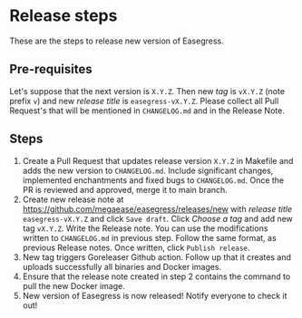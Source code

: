 # Release steps

These are the steps to release new version of Easegress.

## Pre-requisites

Let's suppose that the next version is `X.Y.Z`. Then new *tag* is `vX.Y.Z` (note prefix `v`) and new *release title* is `easegress-vX.Y.Z`. Please collect all Pull Request's that will be mentioned in `CHANGELOG.md` and in the Release Note.

## Steps

1. Create a Pull Request that updates release version `X.Y.Z` in Makefile and adds the new version to `CHANGELOG.md`. Include significant changes, implemented enchantments and fixed bugs to `CHANGELOG.md`. Once the PR is reviewed and approved, merge it to main branch.
2. Create new release note at https://github.com/megaease/easegress/releases/new with *release title* `easegress-vX.Y.Z` and click `Save draft`. Click *Choose a tag* and add new tag `vX.Y.Z`. Write the Release note. You can use the modifications written to `CHANGELOG.md` in previous step. Follow the same format, as previous Release notes. Once written, click `Publish release`. 
3. New tag triggers Goreleaser Github action. Follow up that it creates and uploads successfully all binaries and Docker images. 
4. Ensure that the release note created in step 2 contains the command to pull the new Docker image.
5. New version of Easegress is now released! Notify everyone to check it out!
